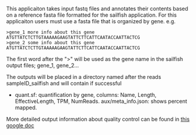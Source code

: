 This applicaiton takes input fastq files and annotates their 
contents based on a reference fasta file formatted for the
sailfish application. For this applicaiton users must
use a fasta file that is organized by gene. e.g.

```
>gene_1 more info about this gene
ATGTTATCTCTTGTAAAAAGAAGTATTCTTCATTCAATACCAATTACTCG
>gene_2 some info about this gene
ATGTTATCTCTTGTAAAAAGAAGTATTCTTCATTCAATACCAATTACTCG
```
The first word after the ">" will be used as the gene name in the sailfish output files; gene_1, gene_2...

The outputs will be placed in a directory named after the reads sampleID_sailfish and will contain
if successful

* quant.sf: quantification by gene, columns: Name, Length, EffectiveLength, TPM, NumReads.
aux/meta_info.json: shows percent mapped.

More detailed output information about quality control can be found in
[this google doc](https://docs.google.com/spreadsheets/d/1s0O6NWP4H2q0YC7FvTkVvUEr5k5-p-0phBESSx9Gy5s)
